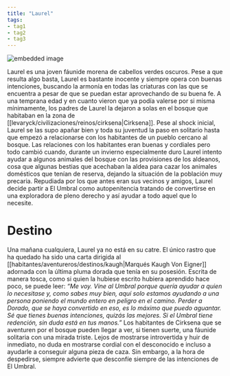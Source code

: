 ```yaml
---
title: "Laurel"
tags:
- tag1
- tag2
- tag3
---
```


![embedded image](https://assets.legendkeeper.com/582bf606-c29d-4331-8e36-32cee3ad946a.png "Attachment")

Laurel es una joven fáunide morena de cabellos verdes oscuros. Pese a que resulta algo basta, Laurel es bastante inocente y siempre opera con buenas intenciones, buscando la armonía en todas las criaturas con las que se encuentra a pesar de que se puedan estar aprovechando de su buena fe. A una temprana edad y en cuanto vieron que ya podía valerse por si misma mínimamente, los padres de Laurel la dejaron a solas en el bosque que habitaban en la zona de [[levaryck/civilizaciones/reinos/cirksena|Cirksena]]. Pese al shock inicial, Laurel se las supo apañar bien y toda su juventud la paso en solitario hasta que empezó a relacionarse con los habitantes de un pueblo cercano al bosque. Las relaciones con los habitantes eran buenas y cordiales pero todo cambió cuando, durante un invierno especialmente duro Laurel intento ayudar a algunos animales del bosque con las provisiones de los aldeanos, cosa que algunas bestias que acechaban la aldea para cazar los animales domésticos que tenían de reserva, dejando la situación de la población muy precaria. Repudiada por los que antes eran sus vecinos y amigos, Laurel decide partir a El Umbral como autopenitencia tratando de convertirse en una exploradora de pleno derecho y así ayudar a todo aquel que lo necesite.

# Destino

Una mañana cualquiera, Laurel ya no está en su catre. El único rastro que ha quedado ha sido una carta dirigida al [[habitantes/aventureros/destinos/kaugh|Marqués Kaugh Von Eigner]] adornada con la última pluma dorada que tenía en su posesión. Escrita de manera tosca, como si quien la hubiese escrito hubiera aprendido hace poco, se puede leer: *“Me voy. Vine al Umbral porque quería ayudar a quien lo necesitase y, como sabes muy bien, aquí solo estamos ayudando a una persona poniendo el mundo entero en peligro en el camino. Perder a Dorado, que se haya convertido en eso, es lo máximo que puedo aguantar. Sé que tienes buenas intenciones, quizás las mejores. Si el Umbral tiene redención, sin duda está en tus manos.”* Los habitantes de Cirksena que se aventuren por el bosque pueden llegar a ver, si tienen suerte, una fáunide solitaria con una mirada triste. Lejos de mostrarse introvertida y huir de inmediato, no duda en mostrarse cordial con el desconocido e incluso a ayudarle a conseguir alguna pieza de caza. Sin embargo, a la hora de despedirse, siempre advierte que desconfíe siempre de las intenciones de El Umbral.